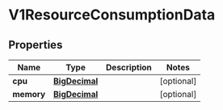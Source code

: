 # V1ResourceConsumptionData

## Properties
Name | Type | Description | Notes
------------ | ------------- | ------------- | -------------
**cpu** | [**BigDecimal**](BigDecimal.md) |  |  [optional]
**memory** | [**BigDecimal**](BigDecimal.md) |  |  [optional]
